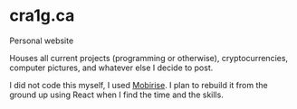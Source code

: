 # cra1g.ca
Personal website

Houses all current projects (programming or otherwise), cryptocurrencies, computer pictures, and whatever else I decide to post.

I did not code this myself, I used [Mobirise](https://mobirise.com/). I plan to rebuild it from the ground up using React when I find the time and the skills.
